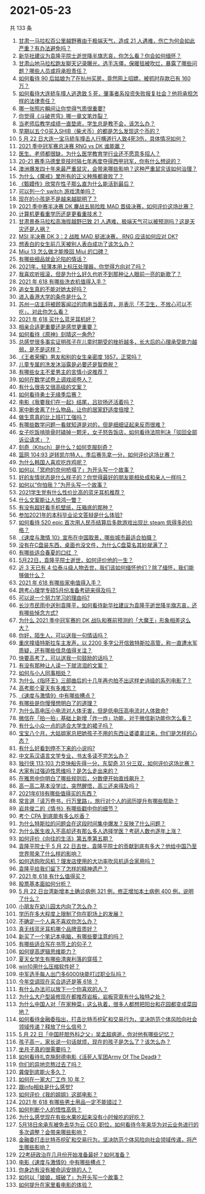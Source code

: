 # 2021-05-23

共 133 条

<!-- BEGIN -->
<!-- 最后更新时间 Sun May 23 2021 17:02:44 GMT+0800 (China Standard Time) -->

1. [甘肃一马拉松百公里越野赛由于极端天气，造成 21
   人遇难，伤亡为何会如此严重？有办法避免吗？](https://www.zhihu.com/question/460921357)
2. [新华社建议为袁隆平院士逝世降半旗志哀，你怎么看？你会如何缅怀？](https://www.zhihu.com/question/460853429)
3. [甘肃山地马拉松跑友聊天记录曝光，选手冻僵，保暖毯被吹烂，暴露了哪些问题？哪些人员或将承担责任？](https://www.zhihu.com/question/460936873)
4. [如何看待 90 后姑娘为了在杭州买房，竟然网上招嫖，被抓时存款已有 160
   万？](https://www.zhihu.com/question/460671555)
5. [如何看待大连轿车撞人逃逸致 5
   死，肇事者系投资失败报复社会？他将承担怎样的法律责任？](https://www.zhihu.com/question/460975066)
6. [哪一张照片瞬间让你觉得气质很重要?](https://www.zhihu.com/question/297341335)
7. [你觉得《斗破苍穹》哪一章文笔炸裂？](https://www.zhihu.com/question/455079084)
8. [当老师后教学成绩一直垫底，学生总是教不会，该怎么办？](https://www.zhihu.com/question/454011860)
9. [早期以五个0买入SHIB（柴犬币）的都是怎么发现这个币的？](https://www.zhihu.com/question/459885822)
10. [5 月 22
    日大连一宝马轿车撞击人行横道行人致4死3伤，具体情况如何？](https://www.zhihu.com/question/460803059)
11. [2021 季中冠军赛总决赛 RNG vs DK 谁能赢？](https://www.zhihu.com/question/460911288)
12. [医生、老师都很缺，为什么医学教育学行业还不愿意多招人？](https://www.zhihu.com/question/455946878)
13. [20-21
    赛季马德里竞技时隔七年再度夺得西甲冠军，你有什么想说的？](https://www.zhihu.com/question/460927424)
14. [澳洲爆发四十年来最严重鼠灾，会带来哪些影响？这种严重鼠灾该如何治理？](https://www.zhihu.com/question/460691340)
15. [为什么《魔戒》里所有的正义种族都衰败了？](https://www.zhihu.com/question/457060439)
16. [《甄嬛传》欣常在性子那么直为什么能活到最后？](https://www.zhihu.com/question/459465431)
17. [可以列一个 switch 游戏清单吗？](https://www.zhihu.com/question/454703059)
18. [现在的小孩是不是越来越聪明了？](https://www.zhihu.com/question/454361471)
19. [2021 季中赛半决赛 DK 鏖战五局险胜 MAD
    晋级决赛，如何评价这场比赛？](https://www.zhihu.com/question/460860760)
20. [计算机更看重学历还是更看重技术？](https://www.zhihu.com/question/454783960)
21. [甘肃景泰马拉松高海拔越野已致 21
    人遇难，极端天气可以被预测吗？这是天灾还是人祸？](https://www.zhihu.com/question/460923810)
22. [MSI 半决赛 DK 3：2 战胜 MAD 挺进决赛， RNG 应该如何应对
    DK?](https://www.zhihu.com/question/460911302)
23. [想表白的女生前几天被别人表白成功了该怎么办？](https://www.zhihu.com/question/457390121)
24. [Miui 13 怎么做才能挽回 Miui 的口碑？](https://www.zhihu.com/question/460390365)
25. [有哪些细品就会沦陷的情话？](https://www.zhihu.com/question/428175362)
26. [2021年，轻薄本用上标压处理器，你觉得方向对了吗？](https://www.zhihu.com/question/460874311)
27. [我喜欢听摇滚，但是为什么好久也听不到那种让人眼前一亮的新歌了？](https://www.zhihu.com/question/455885166)
28. [2021 年 618 有哪些洗衣机值得入手？](https://www.zhihu.com/question/457255379)
29. [追女生真的不能对她太好吗？](https://www.zhihu.com/question/435541311)
30. [进入香港大学的条件是什么？](https://www.zhihu.com/question/20458470)
31. [苏州一店主将被顾客闻过的肉串当面丢弃，并表示「不卫生，不放心可以不吃」，对此你怎么看？](https://www.zhihu.com/question/460604746)
32. [2021 年 618 买什么蓝牙耳机好？](https://www.zhihu.com/question/454900249)
33. [相亲合适更重要还是感觉更重要？](https://www.zhihu.com/question/459644756)
34. [如何看待《原神》刻晴这一角色?](https://www.zhihu.com/question/421862145)
35. [总感觉很多事实证明孩子在儿童时期受的挫折越多，长大后的心理承受能力越弱，是不是这样？](https://www.zhihu.com/question/266704437)
36. [《王者荣耀》男友和别的女生亲密度 1857，正常吗？](https://www.zhihu.com/question/460112550)
37. [儿童专属的洗发沐浴露是必要还是智商税？](https://www.zhihu.com/question/460350405)
38. [有哪些女主不爱男主的言情小说推荐？](https://www.zhihu.com/question/332914640)
39. [如何在数学试卷上调戏阅卷人？](https://www.zhihu.com/question/37124942)
40. [有什么很丧又很高级的文案？](https://www.zhihu.com/question/444780653)
41. [如何看待勇士无缘季后赛？](https://www.zhihu.com/question/460793468)
42. [电影《我要我们在一起》结尾，吕钦扬还活着吗？](https://www.zhihu.com/question/460496887)
43. [家中断舍离了什么物品，让你的居家舒适度倍增？](https://www.zhihu.com/question/455207038)
44. [做生意真的比上班打工强吗？](https://www.zhihu.com/question/327874416)
45. [有哪些数学问题一看就知道是对的，但是细细证起来反而很难？](https://www.zhihu.com/question/459708225)
46. [女子吃饭啃排骨时磕掉一颗牙，女子怒告饭店，如何看待法院判决「驳回全部诉讼请求」？](https://www.zhihu.com/question/460584839)
47. [刻奇（Kitsch）是什么？如何克服刻奇？](https://www.zhihu.com/question/27039705)
48. [篮网 104:93
    逆转凯尔特人，季后赛先拿一分，如何评价这场比赛？](https://www.zhihu.com/question/460924514)
49. [为什么韩国人喜欢吃炸鸡呢？](https://www.zhihu.com/question/22146758)
50. [如何以「冥府的奈何桥塌了」为开头写一个故事？](https://www.zhihu.com/question/458115472)
51. [好的友情状态是什么样子的？你觉得最好的朋友能相处成和亲人一样吗？](https://www.zhihu.com/question/460839642)
52. [如何以“你怕我？”为开头写一个故事？](https://www.zhihu.com/question/460340987)
53. [2021学生党有什么性价比高的蓝牙耳机推荐？](https://www.zhihu.com/question/454899465)
54. [什么文案能让人惊鸿一瞥？](https://www.zhihu.com/question/451181423)
55. [有没有超好看手机壁纸，压箱底的那种？](https://www.zhihu.com/question/453445916)
56. [参加2021年的本科毕业论文答辩是什么体验?](https://www.zhihu.com/question/459519640)
57. [如何看待 520 epic 首次用人民币结算后多款游戏出现比 steam
    低得多的价格？](https://www.zhihu.com/question/460584796)
58. [《速度与激情 10》宣布在中国取景，哪些城市最适合拍摄？](https://www.zhihu.com/question/459923679)
59. [没有在C盘装东西，桌面也没文件，为什么C盘莫名其妙就满了？](https://www.zhihu.com/question/456677257)
60. [有哪些适合春夏的口红 ？](https://www.zhihu.com/question/319260175)
61. [5月22日，袁隆平院士逝世，如何评价他的一生？](https://www.zhihu.com/question/460808291)
62. [近 3 天已有 4
    位泰斗级人物去世，我们该如何缅怀他们？除了缅怀，我们能够做什么？](https://www.zhihu.com/question/460833743)
63. [2021 年 618 有哪些家电值得入手？](https://www.zhihu.com/question/457694914)
64. [跨考心理学专硕5月份准备考研来得及吗？](https://www.zhihu.com/question/455988340)
65. [可以说一个努力学习的理由吗?](https://www.zhihu.com/question/458937463)
66. [长沙市民雨中送别袁隆平，如何看待新华社建议为袁隆平逝世降半旗志哀，还有哪些悼念方式?](https://www.zhihu.com/question/460850107)
67. [为什么 2021 季中冠军赛的 DK
    战队和赛前预测的「大魔王」形象相差这么大？](https://www.zhihu.com/question/459640343)
68. [你好，陌生人，可以送我一句情话吗？](https://www.zhihu.com/question/459899562)
69. [重庆撞墙特斯拉车主发声，以 2200
    多字公开信致特斯拉高管，称一直遭水军质疑，还有哪些信息值得关注？](https://www.zhihu.com/question/460684619)
70. [快要高考了，可以送我一句鼓励的话吗？](https://www.zhihu.com/question/460632413)
71. [有没有那种让人读一下就流泪的文案？](https://www.zhihu.com/question/436353347)
72. [如何与小人同事相处？](https://www.zhihu.com/question/29195959)
73. [为什么《指环王》三部曲后的十几年再也拍不出这样史诗级的系列电影了？](https://www.zhihu.com/question/381939834)
74. [高考那个夏天有多难忘？](https://www.zhihu.com/question/457178618)
75. [《速度与激情9》中有哪些槽点？](https://www.zhihu.com/question/460503368)
76. [有哪些是你慢慢想明白了的道理？](https://www.zhihu.com/question/350870631)
77. [为什么高电压小电流对人体无害，但是低电压高电流对人体致命?](https://www.zhihu.com/question/388159656)
78. [微信在「拍一拍」基础上新增「炸一炸」功能，对于微信新功能你怎么看？](https://www.zhihu.com/question/460330878)
79. [有什么小众一点的适合大学生的裙子吗？](https://www.zhihu.com/question/454817357)
80. [宝宝八个月，大姑姐家总把她孩子不用的东西让婆婆拿过来，你们是怎样的心态？](https://www.zhihu.com/question/460493652)
81. [有什么好看到停不下来的小说吗?](https://www.zhihu.com/question/440502581)
82. [中文系汉语言文学专业，书太多读不完怎么办？](https://www.zhihu.com/question/353004487)
83. [独行侠 113:103 力克快船先得一分，东契奇 31
    分三双，如何评价这场比赛？](https://www.zhihu.com/question/460920237)
84. [大家有过强迫性思维吗？是怎么走出来的？](https://www.zhihu.com/question/400662217)
85. [在雅思中你明白了哪些规则后，分数便开始直线飙升？](https://www.zhihu.com/question/348084694)
86. [高一高二基本没学过，突然醒悟，高三还来得及吗？](https://www.zhihu.com/question/430476316)
87. [2021年618有哪些值得买的东西？](https://www.zhihu.com/question/456666788)
88. [常言道「读万卷书，行万里路」，旅行对个人的阅历提升有哪些帮助？](https://www.zhihu.com/question/460488793)
89. [岩井俊二的《情书》有哪些戳中你的细节？](https://www.zhihu.com/question/364130565)
90. [考个 CPA 到底能有多么吃香？](https://www.zhihu.com/question/335343858)
91. [为什么特斯拉的问题会在这段时间集中爆发？反映了什么问题？](https://www.zhihu.com/question/460594922)
92. [为什么医生收入不高却还有那么多人选择学医？考研人数也逐年上涨？](https://www.zhihu.com/question/459240182)
93. [如何评价《向往的生活》第五季第五期？](https://www.zhihu.com/question/460535700)
94. [袁隆平院士于 5 月 22
    日去世，袁隆平院士的贡献到底有多大？他给中国乃至世界带来了什么样的影响？](https://www.zhihu.com/question/460812976)
95. [如何选购吹风机？理发店使用的大功率吹风机适合家用吗？](https://www.zhihu.com/question/21798839)
96. [袁隆平给我们留下了怎样的精神遗产？](https://www.zhihu.com/question/460831392)
97. [2021 年 618 有什么值得买？](https://www.zhihu.com/question/456666024)
98. [股票基本面如何分析？](https://www.zhihu.com/question/23192771)
99. [5 月 22 日台湾新增本土确诊病例 321 例，修正增加本土病例 400
    例，说明了什么？](https://www.zhihu.com/question/460819141)
100. [小朋友在幼儿园太内向了怎么办？](https://www.zhihu.com/question/369964257)
101. [学历在多大程度上限制了你在职场上的发展？](https://www.zhihu.com/question/460617091)
102. [不确定一个人喜不喜欢你怎么办？](https://www.zhihu.com/question/457733429)
103. [真无线蓝牙耳机哪个品牌音质好？](https://www.zhihu.com/question/448219382)
104. [新买了一个笔记本电脑，有哪些要注意的吗？](https://www.zhihu.com/question/448396633)
105. [有哪些适合写在书签上的句子？](https://www.zhihu.com/question/354166347)
106. [如何提高逻辑思维能力？](https://www.zhihu.com/question/19599216)
107. [夏天女学生有哪些清爽利落的穿搭？](https://www.zhihu.com/question/395417374)
108. [win10用什么压缩软件好？](https://www.zhihu.com/question/267668022)
109. [中军选手每人出门多6000块能打过职业队吗？](https://www.zhihu.com/question/459668976)
110. [今年空调现在买合适还是等 618 ？](https://www.zhihu.com/question/457239251)
111. [有什么办法可以放下一个你喜欢的人？](https://www.zhihu.com/question/423049471)
112. [为什么大户型装修现在都推荐岩板，岩板究竟有什么独特之处？](https://www.zhihu.com/question/453836267)
113. [为什么中国人对「在家种菜」这么执着，很多人都想把阳台和花园都变成菜园地？](https://www.zhihu.com/question/460289845)
114. [如何看待金融委指出，打击比特币挖矿和交易行为，坚决防范个体风险向社会领域传递？释放了什么信号？](https://www.zhihu.com/question/460721703)
115. [5 月 22
     日「中国肝胆外科之父」吴孟超病逝，你对他有哪些记忆？](https://www.zhihu.com/question/460817685)
116. [孩子高一，家长说一句话就烦，现在的孩子是怎么了？该怎么办？](https://www.zhihu.com/question/446145871)
117. [坐月子真的很需要吗？](https://www.zhihu.com/question/430742837)
118. [如何看待扎克施耐德电影《活死人军团Army Of The
     Dead》？](https://www.zhihu.com/question/460696355)
119. [你们的异地恋熬过去了吗？](https://www.zhihu.com/question/460329836)
120. [龚俊到底能火多久？](https://www.zhihu.com/question/456965858)
121. [如何在一家大厂工作 10 年？](https://www.zhihu.com/question/460106786)
122. [跟infp相处是什么感觉?](https://www.zhihu.com/question/333771420)
123. [如何评价《我的姐姐》这部电影？](https://www.zhihu.com/question/453290146)
124. [2021 年 618 有哪些男士用品一定不能错过？](https://www.zhihu.com/question/457158249)
125. [如何判断个人的悟性高低？](https://www.zhihu.com/question/24123447)
126. [为什么感觉现在有些水果吃起来没有小时候吃的好吃？](https://www.zhihu.com/question/393480064)
127. [5月18日余承东被免去华为云 CEO
     职位，如何看待今年来华为对云业务进行的多次调整？会带来哪些影响？](https://www.zhihu.com/question/460199755)
128. [金融委打击比特币挖矿和交易行为，坚决防范个体风险向社会领域传递，将产生哪些影响？](https://www.zhihu.com/question/460718389)
129. [22考研政治在几月份开始准备最好？如何准备？](https://www.zhihu.com/question/460644315)
130. [电影《速度与激情9》中有哪些槽点？](https://www.zhihu.com/question/460424382)
131. [你身边有没有被命运安排的人？](https://www.zhihu.com/question/288026861)
132. [如何以「娘娘，城破了」为开头写一个故事？](https://www.zhihu.com/question/455531791)
133. [如何提升在家里看电影的体验？](https://www.zhihu.com/question/22997019)

<!-- END -->
